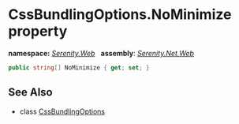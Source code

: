 # CssBundlingOptions.NoMinimize property
**namespace:** *[Serenity.Web](../../README.md#serenity.web-namespace)*   **assembly**: *[Serenity.Net.Web](../../README.md)*

```csharp
public string[] NoMinimize { get; set; }
```

## See Also

* class [CssBundlingOptions](../CssBundlingOptions.md)